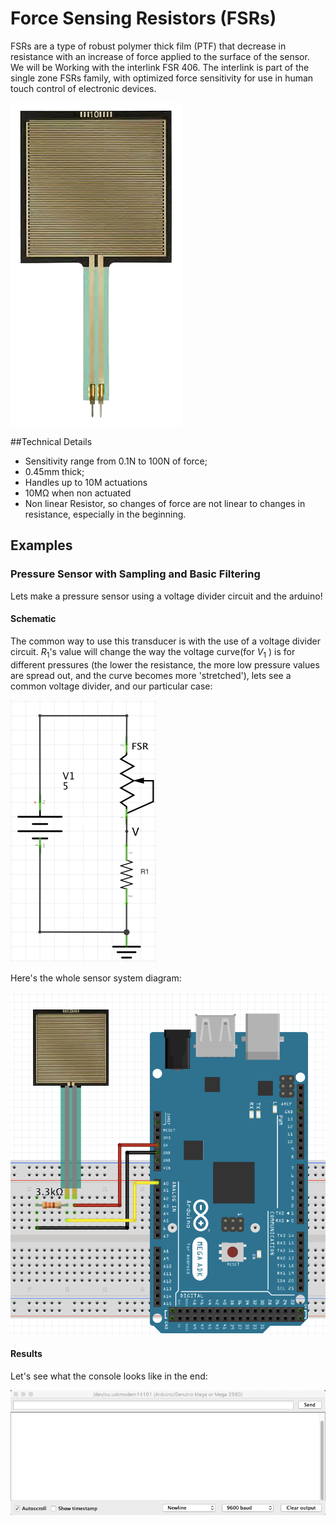 # Force Sensing Resistors (FSRs)
FSRs are a type of robust polymer thick film (PTF) that decrease in resistance with an increase of force applied to the surface of the sensor. We will be Working with the interlink FSR 406.
The interlink is part of the single zone FSRs family, with optimized force sensitivity for use in human touch control of electronic devices.

![](2.png)

##Technical Details

* Sensitivity range from 0.1N to 100N of force;
* 0.45mm thick;
* Handles up to 10M actuations
* 10MΩ when non actuated
* Non linear Resistor, so changes of force are not linear to changes in resistance, especially in the beginning.

## Examples

### Pressure Sensor with Sampling and Basic Filtering
Lets make a pressure sensor using a voltage divider circuit and the arduino!

#### Schematic
The common way to use this transducer is with the use of a voltage divider circuit. $R_1$'s value will change the way the voltage curve(for $V_1$ ) is for different pressures (the lower the resistance,  the more low pressure values are spread out, and the curve becomes more 'stretched'), lets see a common voltage divider, and our particular case:

![](3.png)

Here's the whole sensor system diagram:

![](4.png)

#### Results
Let's see what the console looks like in the end:

![](1.gif)
